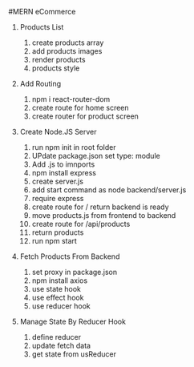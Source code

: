 #MERN eCommerce

1. Products List
    1. create products array
    2. add products images
    3. render products
    4. products style

2. Add Routing
    1. npm i react-router-dom
    2. create route for home screen
    3. create router for product screen

3. Create Node.JS Server
    1. run npm init in root folder
    2. UPdate package.json set type: module
    3. Add .js to imnports
    4. npm install express
    5. create server.js
    6. add start command as node backend/server.js
    7. require express
    8. create route for / return backend is ready
    9. move products.js from frontend to backend
    10. create route for /api/products
    11. return products
    12. run npm start

4. Fetch Products From Backend
    1. set proxy in package.json
    2. npm install axios
    3. use state hook
    4. use effect hook
    5. use reducer hook

5. Manage State By Reducer Hook
    1. define reducer
    2. update fetch data
    3. get state from usReducer